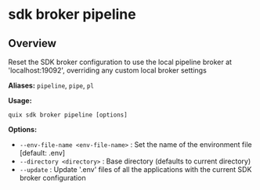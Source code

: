 # sdk broker pipeline

## Overview

Reset the SDK broker configuration to use the local pipeline broker at 'localhost:19092', overriding any custom local broker settings

**Aliases:** `pipeline`, `pipe`, `pl`

**Usage:**

```
quix sdk broker pipeline [options]
```

**Options:**

- `--env-file-name <env-file-name>` : Set the name of the environment file [default: .env]
- `--directory <directory>` : Base directory (defaults to current directory)
- `--update` : Update '.env' files of all the applications with the current SDK broker configuration

